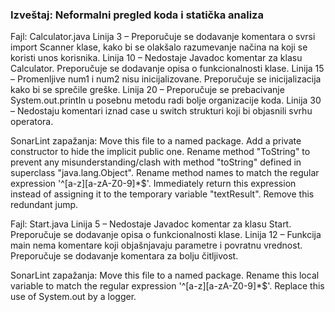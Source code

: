 ### Izveštaj: Neformalni pregled koda i statička analiza

Fajl: Calculator.java
Linija 3 – Preporučuje se dodavanje komentara o svrsi import Scanner klase, kako bi se olakšalo razumevanje načina na koji se koristi unos korisnika.
Linija 10 – Nedostaje Javadoc komentar za klasu Calculator. Preporučuje se dodavanje opisa o funkcionalnosti klase.
Linija 15 – Promenljive num1 i num2 nisu inicijalizovane. Preporučuje se inicijalizacija kako bi se sprečile greške.
Linija 20 – Preporučuje se prebacivanje System.out.println u posebnu metodu radi bolje organizacije koda.
Linija 30 – Nedostaju komentari iznad case u switch strukturi koji bi objasnili svrhu operatora.

SonarLint zapažanja:
Move this file to a named package.
Add a private constructor to hide the implicit public one.
Rename method "ToString" to prevent any misunderstanding/clash with method "toString" defined in superclass "java.lang.Object".
Rename method names to match the regular expression '^[a-z][a-zA-Z0-9]*$'.
Immediately return this expression instead of assigning it to the temporary variable "textResult".
Remove this redundant jump.

Fajl: Start.java
Linija 5 – Nedostaje Javadoc komentar za klasu Start. Preporučuje se dodavanje opisa o funkcionalnosti klase.
Linija 12 – Funkcija main nema komentare koji objašnjavaju parametre i povratnu vrednost. Preporučuje se dodavanje komentara za bolju čitljivost.

SonarLint zapažanja:
Move this file to a named package.
Rename this local variable to match the regular expression '^[a-z][a-zA-Z0-9]*$'.
Replace this use of System.out by a logger.
